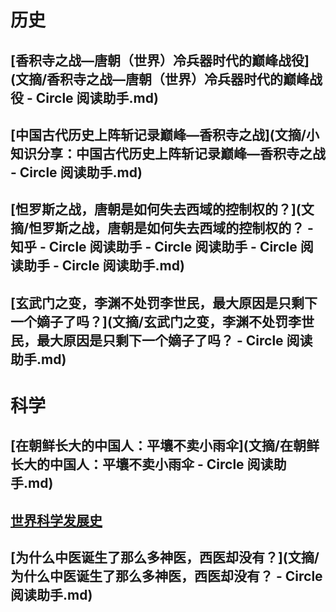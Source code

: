 # 历史
## [香积寺之战—唐朝（世界）冷兵器时代的巅峰战役](文摘/香积寺之战—唐朝（世界）冷兵器时代的巅峰战役 - Circle 阅读助手.md)
## [中国古代历史上阵斩记录巅峰—香积寺之战](文摘/小知识分享：中国古代历史上阵斩记录巅峰—香积寺之战 - Circle 阅读助手.md)
## [怛罗斯之战，唐朝是如何失去西域的控制权的？](文摘/怛罗斯之战，唐朝是如何失去西域的控制权的？ - 知乎 - Circle 阅读助手 - Circle 阅读助手 - Circle 阅读助手 - Circle 阅读助手.md)
## [玄武门之变，李渊不处罚李世民，最大原因是只剩下一个嫡子了吗？](文摘/玄武门之变，李渊不处罚李世民，最大原因是只剩下一个嫡子了吗？ - Circle 阅读助手.md)

# 科学
## [在朝鲜长大的中国人：平壤不卖小雨伞](文摘/在朝鲜长大的中国人：平壤不卖小雨伞 - Circle 阅读助手.md)
## [世界科学发展史](文摘/世界科学发展史.md)
## [为什么中医诞生了那么多神医，西医却没有？](文摘/为什么中医诞生了那么多神医，西医却没有？ - Circle 阅读助手.md)
